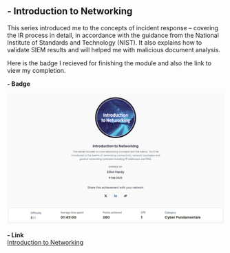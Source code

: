 **- Introduction to Networking**
--- 

This series introduced me to the concepts of incident response – covering the IR process in detail, in accordance with the guidance from the National Institute of Standards and Technology (NIST). It also explains how to validate SIEM results and will helped me with malicious document analysis.

Here is the badge I recieved for finishing the module and also the link to view my completion.

**- Badge**

![Introduction to Networking](Images/Introduction_To_Networking.jpg)  


**- Link**  
[Introduction to Networking](https://api.immersivelabs.online/share/achievements/29a5a296dbc04d86e65dcaac9a98e8f1)


